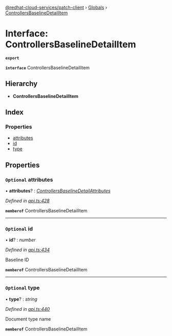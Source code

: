 [@redhat-cloud-services/patch-client](../README.md) › [Globals](../globals.md) › [ControllersBaselineDetailItem](controllersbaselinedetailitem.md)

# Interface: ControllersBaselineDetailItem

**`export`** 

**`interface`** ControllersBaselineDetailItem

## Hierarchy

* **ControllersBaselineDetailItem**

## Index

### Properties

* [attributes](controllersbaselinedetailitem.md#optional-attributes)
* [id](controllersbaselinedetailitem.md#optional-id)
* [type](controllersbaselinedetailitem.md#optional-type)

## Properties

### `Optional` attributes

• **attributes**? : *[ControllersBaselineDetailAttributes](controllersbaselinedetailattributes.md)*

*Defined in [api.ts:428](https://github.com/RedHatInsights/javascript-clients/blob/b3a33353/packages/patch/api.ts#L428)*

**`memberof`** ControllersBaselineDetailItem

___

### `Optional` id

• **id**? : *number*

*Defined in [api.ts:434](https://github.com/RedHatInsights/javascript-clients/blob/b3a33353/packages/patch/api.ts#L434)*

Baseline ID

**`memberof`** ControllersBaselineDetailItem

___

### `Optional` type

• **type**? : *string*

*Defined in [api.ts:440](https://github.com/RedHatInsights/javascript-clients/blob/b3a33353/packages/patch/api.ts#L440)*

Document type name

**`memberof`** ControllersBaselineDetailItem
